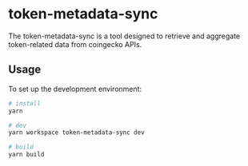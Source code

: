 # token-metadata-sync

The token-metadata-sync is a tool designed to retrieve and aggregate token-related data from coingecko APIs.

## Usage

To set up the development environment:

```bash
# install
yarn

# dev
yarn workspace token-metadata-sync dev

# build
yarn build
```
